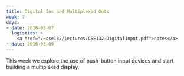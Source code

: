 ```yaml
---
title: Digital Ins and Multiplexed Outs
week: 7
days:
- date: 2016-03-07
  logistics: >
    <a href="/~cse132/lectures/CSE132-DigitalInput.pdf">notes</a>
- date: 2016-03-09
---
```


This week we explore the use of push-button input devices and start building a
multiplexed display.
